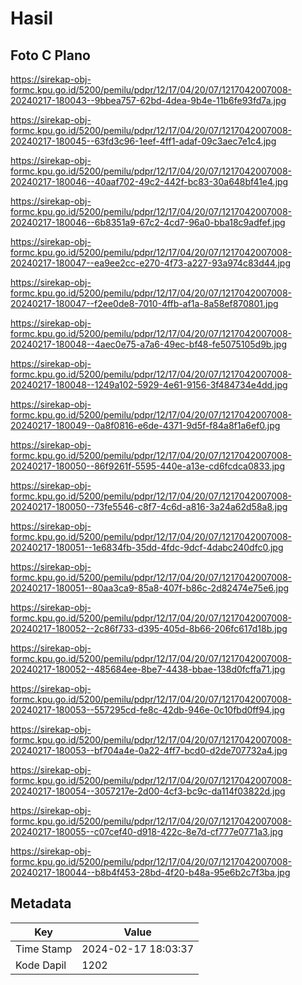 # Hasil

## Foto C Plano

https://sirekap-obj-formc.kpu.go.id/5200/pemilu/pdpr/12/17/04/20/07/1217042007008-20240217-180043--9bbea757-62bd-4dea-9b4e-11b6fe93fd7a.jpg

https://sirekap-obj-formc.kpu.go.id/5200/pemilu/pdpr/12/17/04/20/07/1217042007008-20240217-180045--63fd3c96-1eef-4ff1-adaf-09c3aec7e1c4.jpg

https://sirekap-obj-formc.kpu.go.id/5200/pemilu/pdpr/12/17/04/20/07/1217042007008-20240217-180046--40aaf702-49c2-442f-bc83-30a648bf41e4.jpg

https://sirekap-obj-formc.kpu.go.id/5200/pemilu/pdpr/12/17/04/20/07/1217042007008-20240217-180046--6b8351a9-67c2-4cd7-96a0-bba18c9adfef.jpg

https://sirekap-obj-formc.kpu.go.id/5200/pemilu/pdpr/12/17/04/20/07/1217042007008-20240217-180047--ea9ee2cc-e270-4f73-a227-93a974c83d44.jpg

https://sirekap-obj-formc.kpu.go.id/5200/pemilu/pdpr/12/17/04/20/07/1217042007008-20240217-180047--f2ee0de8-7010-4ffb-af1a-8a58ef870801.jpg

https://sirekap-obj-formc.kpu.go.id/5200/pemilu/pdpr/12/17/04/20/07/1217042007008-20240217-180048--4aec0e75-a7a6-49ec-bf48-fe5075105d9b.jpg

https://sirekap-obj-formc.kpu.go.id/5200/pemilu/pdpr/12/17/04/20/07/1217042007008-20240217-180048--1249a102-5929-4e61-9156-3f484734e4dd.jpg

https://sirekap-obj-formc.kpu.go.id/5200/pemilu/pdpr/12/17/04/20/07/1217042007008-20240217-180049--0a8f0816-e6de-4371-9d5f-f84a8f1a6ef0.jpg

https://sirekap-obj-formc.kpu.go.id/5200/pemilu/pdpr/12/17/04/20/07/1217042007008-20240217-180050--86f9261f-5595-440e-a13e-cd6fcdca0833.jpg

https://sirekap-obj-formc.kpu.go.id/5200/pemilu/pdpr/12/17/04/20/07/1217042007008-20240217-180050--73fe5546-c8f7-4c6d-a816-3a24a62d58a8.jpg

https://sirekap-obj-formc.kpu.go.id/5200/pemilu/pdpr/12/17/04/20/07/1217042007008-20240217-180051--1e6834fb-35dd-4fdc-9dcf-4dabc240dfc0.jpg

https://sirekap-obj-formc.kpu.go.id/5200/pemilu/pdpr/12/17/04/20/07/1217042007008-20240217-180051--80aa3ca9-85a8-407f-b86c-2d82474e75e6.jpg

https://sirekap-obj-formc.kpu.go.id/5200/pemilu/pdpr/12/17/04/20/07/1217042007008-20240217-180052--2c86f733-d395-405d-8b66-206fc617d18b.jpg

https://sirekap-obj-formc.kpu.go.id/5200/pemilu/pdpr/12/17/04/20/07/1217042007008-20240217-180052--485684ee-8be7-4438-bbae-138d0fcffa71.jpg

https://sirekap-obj-formc.kpu.go.id/5200/pemilu/pdpr/12/17/04/20/07/1217042007008-20240217-180053--557295cd-fe8c-42db-946e-0c10fbd0ff94.jpg

https://sirekap-obj-formc.kpu.go.id/5200/pemilu/pdpr/12/17/04/20/07/1217042007008-20240217-180053--bf704a4e-0a22-4ff7-bcd0-d2de707732a4.jpg

https://sirekap-obj-formc.kpu.go.id/5200/pemilu/pdpr/12/17/04/20/07/1217042007008-20240217-180054--3057217e-2d00-4cf3-bc9c-da114f03822d.jpg

https://sirekap-obj-formc.kpu.go.id/5200/pemilu/pdpr/12/17/04/20/07/1217042007008-20240217-180055--c07cef40-d918-422c-8e7d-cf777e0771a3.jpg

https://sirekap-obj-formc.kpu.go.id/5200/pemilu/pdpr/12/17/04/20/07/1217042007008-20240217-180044--b8b4f453-28bd-4f20-b48a-95e6b2c7f3ba.jpg


## Metadata

| Key        | Value               |
| ---------- | ------------------- |
| Time Stamp | 2024-02-17 18:03:37 |
| Kode Dapil | 1202                |



